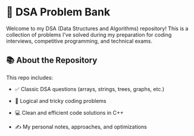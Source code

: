 # 🚀 DSA Problem Bank

Welcome to my DSA (Data Structures and Algorithms) repository! This is a collection of problems I've solved during my preparation for coding interviews, competitive programming, and technical exams.

## 📚 About the Repository

This repo includes:

- ✅ Classic DSA questions (arrays, strings, trees, graphs, etc.)
  
- 🧠 Logical and tricky coding problems
  
- 💻 Clean and efficient code solutions in C++

- ✍️ My personal notes, approaches, and optimizations
  
  

